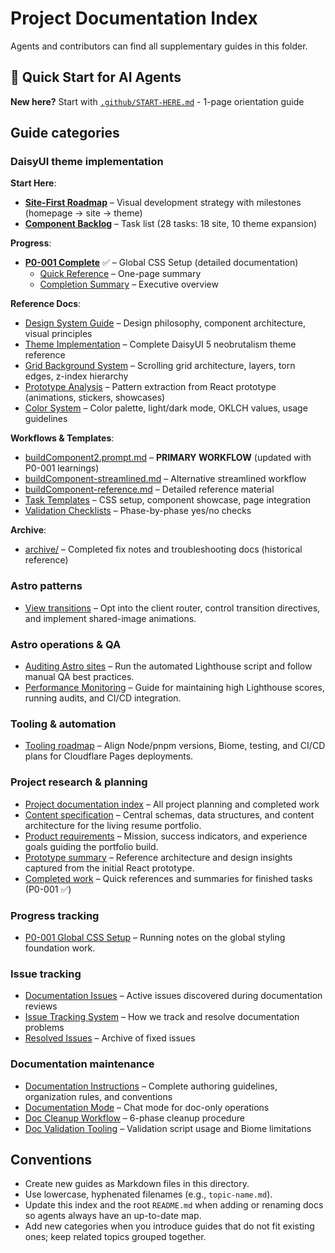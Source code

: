 # Project Documentation Index

Agents and contributors can find all supplementary guides in this folder.

## 🚀 Quick Start for AI Agents

**New here?** Start with [`.github/START-HERE.md`](../.github/START-HERE.md) - 1-page orientation guide

## Guide categories

### DaisyUI theme implementation

**Start Here**:
- **[Site-First Roadmap](./site-first-roadmap.md)** – Visual development strategy with milestones (homepage → site → theme)
- **[Component Backlog](./component-backlog.md)** – Task list (28 tasks: 18 site, 10 theme expansion)

**Progress**:
- **[P0-001 Complete](./progress/p0-001.md)** ✅ – Global CSS Setup (detailed documentation)
  - [Quick Reference](./project/completed-work/p0-001-quick-reference.md) – One-page summary
  - [Completion Summary](./project/completed-work/P0-001-COMPLETE.md) – Executive overview

**Reference Docs**:
- [Design System Guide](./design-system/guide.md) – Design philosophy, component architecture, visual principles
- [Theme Implementation](./design-system/implementation.md) – Complete DaisyUI 5 neobrutalism theme reference
- [Grid Background System](./design-system/grid-background-system.md) – Scrolling grid architecture, layers, torn edges, z-index hierarchy
- [Prototype Analysis](./design-system/prototype-analysis.md) – Pattern extraction from React prototype (animations, stickers, showcases)
- [Color System](./design-system/colors.md) – Color palette, light/dark mode, OKLCH values, usage guidelines

**Workflows & Templates**:
- [buildComponent2.prompt.md](../.github/prompts/buildComponent2.prompt.md) – **PRIMARY WORKFLOW** (updated with P0-001 learnings)
- [buildComponent-streamlined.md](../.github/prompts/buildComponent-streamlined.md) – Alternative streamlined workflow
- [buildComponent-reference.md](../.github/prompts/buildComponent-reference.md) – Detailed reference material
- [Task Templates](../.github/templates/) – CSS setup, component showcase, page integration
- [Validation Checklists](../.github/VALIDATION.md) – Phase-by-phase yes/no checks

**Archive**:
- [archive/](./archive/) – Completed fix notes and troubleshooting docs (historical reference)

### Astro patterns

- [View transitions](./astro/view-transitions.md) – Opt into the client router, control transition directives, and implement shared-image animations.

### Astro operations & QA

- [Auditing Astro sites](./astro/auditing.md) – Run the automated Lighthouse script and follow manual QA best practices.
- [Performance Monitoring](./project/performance-monitoring.md) – Guide for maintaining high Lighthouse scores, running audits, and CI/CD integration.

### Tooling & automation

- [Tooling roadmap](./project/tooling-roadmap.md) – Align Node/pnpm versions, Biome, testing, and CI/CD plans for Cloudflare Pages deployments.

### Project research & planning

- [Project documentation index](./project/README.md) – All project planning and completed work
- [Content specification](./project/content-specification.md) – Central schemas, data structures, and content architecture for the living resume portfolio.
- [Product requirements](./project/prd.md) – Mission, success indicators, and experience goals guiding the portfolio build.
- [Prototype summary](./project/prototype-details.md) – Reference architecture and design insights captured from the initial React prototype.
- [Completed work](./project/completed-work/) – Quick references and summaries for finished tasks (P0-001 ✅)

### Progress tracking

- [P0-001 Global CSS Setup](./progress/p0-001.md) – Running notes on the global styling foundation work.

### Issue tracking

- [Documentation Issues](./issues/documentation-issues.md) – Active issues discovered during documentation reviews
- [Issue Tracking System](./issues/README.md) – How we track and resolve documentation problems
- [Resolved Issues](./issues/resolved-issues.md) – Archive of fixed issues

### Documentation maintenance

- [Documentation Instructions](../.github/instructions/documentation.instructions.md) – Complete authoring guidelines, organization rules, and conventions
- [Documentation Mode](../.github/chatmodes/Documentation.chatmode.md) – Chat mode for doc-only operations
- [Doc Cleanup Workflow](../.github/prompts/docCleanup.prompt.md) – 6-phase cleanup procedure
- [Doc Validation Tooling](./project/tooling-doc-validation.md) – Validation script usage and Biome limitations

## Conventions

- Create new guides as Markdown files in this directory.
- Use lowercase, hyphenated filenames (e.g., `topic-name.md`).
- Update this index and the root `README.md` when adding or renaming docs so agents always have an up-to-date map.
- Add new categories when you introduce guides that do not fit existing ones; keep related topics grouped together.
